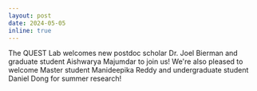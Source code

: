 ```yaml
---
layout: post
date: 2024-05-05
inline: true
---
```


The QUEST Lab welcomes new postdoc scholar Dr. Joel Bierman and graduate student Aishwarya Majumdar to join us!
We're also pleased to welcome Master student Manideepika Reddy and undergraduate student Daniel Dong for summer research!


